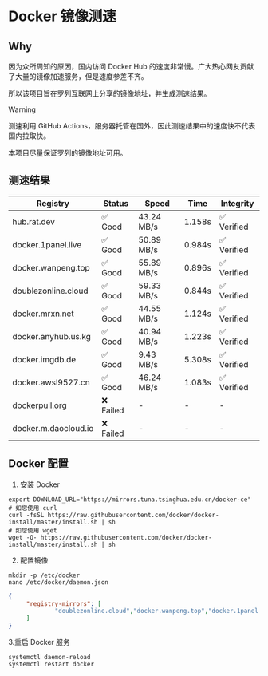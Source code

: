 # Docker 镜像测速

## Why

因为众所周知的原因，国内访问 Docker Hub 的速度非常慢。广大热心网友贡献了大量的镜像加速服务，但是速度参差不齐。


所以该项目旨在罗列互联网上分享的镜像地址，并生成测速结果。

> [!WARNING]
> 测速利用 GitHub Actions，服务器托管在国外，因此测速结果中的速度快不代表国内拉取快。
>

本项目尽量保证罗列的镜像地址可用。

## 测速结果

| Registry | Status | Speed | Time | Integrity |
|----------|--------|-------|------|-----------|
| hub.rat.dev | ✅ Good | 43.24 MB/s | 1.158s | ✅ Verified |
| docker.1panel.live | ✅ Good | 50.89 MB/s | 0.984s | ✅ Verified |
| docker.wanpeng.top | ✅ Good | 55.89 MB/s | 0.896s | ✅ Verified |
| doublezonline.cloud | ✅ Good | 59.33 MB/s | 0.844s | ✅ Verified |
| docker.mrxn.net | ✅ Good | 44.55 MB/s | 1.124s | ✅ Verified |
| docker.anyhub.us.kg | ✅ Good | 40.94 MB/s | 1.223s | ✅ Verified |
| docker.imgdb.de | ✅ Good | 9.43 MB/s | 5.308s | ✅ Verified |
| docker.awsl9527.cn | ✅ Good | 46.24 MB/s | 1.083s | ✅ Verified |
| dockerpull.org | ❌ Failed | - | - | - |
| docker.m.daocloud.io | ❌ Failed | - | - | - |

## Docker 配置

1. 安装 Docker
```shell
export DOWNLOAD_URL="https://mirrors.tuna.tsinghua.edu.cn/docker-ce"
# 如您使用 curl
curl -fsSL https://raw.githubusercontent.com/docker/docker-install/master/install.sh | sh
# 如您使用 wget
wget -O- https://raw.githubusercontent.com/docker/docker-install/master/install.sh | sh
```

2. 配置镜像

```shell
mkdir -p /etc/docker
nano /etc/docker/daemon.json
```

```json
{
     "registry-mirrors": [
             "doublezonline.cloud","docker.wanpeng.top","docker.1panel.live"
     ]
}
```

 3.重启 Docker 服务
```shell
systemctl daemon-reload
systemctl restart docker
```

